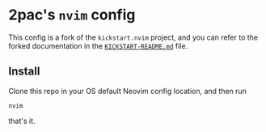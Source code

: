 # 2pac's `nvim` config

This config is a fork of the `kickstart.nvim` project, and you can refer
to the forked documentation in the [`KICKSTART-README.md`](./KICKSTART-README.md) file.

## Install

Clone this repo in your OS default Neovim config location, and then run

```shell
nvim
```

that's it.
